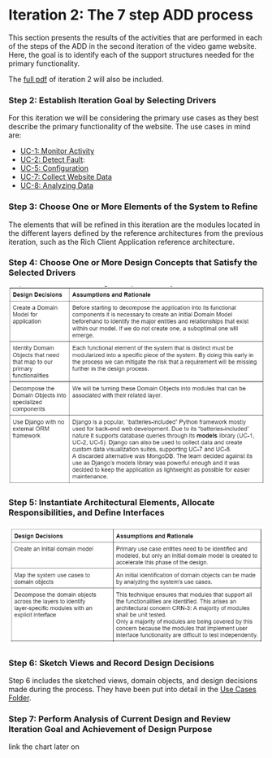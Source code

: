 # Iteration 2: The 7 step ADD process
This section presents the results of the activities that are performed in each of the steps of the ADD in the second iteration of the video game website. Here, the goal is to identify each of the support structures needed for the primary functionality.

The [full pdf](https://github.com/JoeyVillafuerte/SOFE3650-Final-Project/blob/main/Phase%203/Iteration%202/temp%20iteration%202.pdf) of iteration 2 will also be included.

### Step 2: Establish Iteration Goal by Selecting Drivers
For this iteration we will be considering the primary use cases as they best describe the primary functionality of the website. The use cases in mind are:
- [UC-1: Monitor Activity](https://github.com/JoeyVillafuerte/SOFE3650-Final-Project/blob/main/Phase%203/Iteration%202/Use%20Cases/Iteration%202%20UC-1.jpg)
- [UC-2: Detect Fault](https://github.com/JoeyVillafuerte/SOFE3650-Final-Project/blob/main/Phase%203/Iteration%202/Use%20Cases/Iteration%202%20UC-2.jpg):
- [UC-5: Configuration](https://github.com/JoeyVillafuerte/SOFE3650-Final-Project/blob/main/Phase%203/Iteration%202/Use%20Cases/Iteration%202%20UC-5.jpg)
- [UC-7: Collect Website Data](https://github.com/JoeyVillafuerte/SOFE3650-Final-Project/blob/main/Phase%203/Iteration%202/Use%20Cases/Iteration%202%20UC-7%20.jpg)
- [UC-8: Analyzing Data](https://github.com/JoeyVillafuerte/SOFE3650-Final-Project/blob/main/Phase%203/Iteration%202/Use%20Cases/Iteration%202%20UC-8.jpg)


### Step 3: Choose One or More Elements of the System to Refine
The elements that will be refined in this iteration are the modules located in the different layers defined by the reference architectures from the previous iteration, such as the Rich Client Application reference architecture.

### Step 4: Choose One or More Design Concepts that Satisfy the Selected Drivers
![dd4](https://github.com/JoeyVillafuerte/SOFE3650-Final-Project/blob/main/Phase%203/Iteration%202/Design%20Decisions/Iteration%202%20Step%204.jpg)

### Step 5: Instantiate Architectural Elements, Allocate Responsibilities, and Define Interfaces
![dd5](https://github.com/JoeyVillafuerte/SOFE3650-Final-Project/blob/main/Phase%203/Iteration%202/Design%20Decisions/Iteration%202%20Step%205.jpg)

### Step 6: Sketch Views and Record Design Decisions
Step 6 includes the sketched views, domain objects, and design decisions made during the process. They have been put into detail in the [Use Cases Folder](https://github.com/JoeyVillafuerte/SOFE3650-Final-Project/tree/main/Phase%203/Iteration%202/Use%20Cases).

### Step 7: Perform Analysis of Current Design and Review Iteration Goal and Achievement of Design Purpose
link the chart later on


